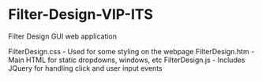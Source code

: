 # Filter-Design-VIP-ITS
Filter Design GUI web application

FilterDesign.css - Used for some styling on the webpage
FilterDesign.htm - Main HTML for static dropdowns, windows, etc
FilterDesign.js - Includes JQuery for handling click and user input events
